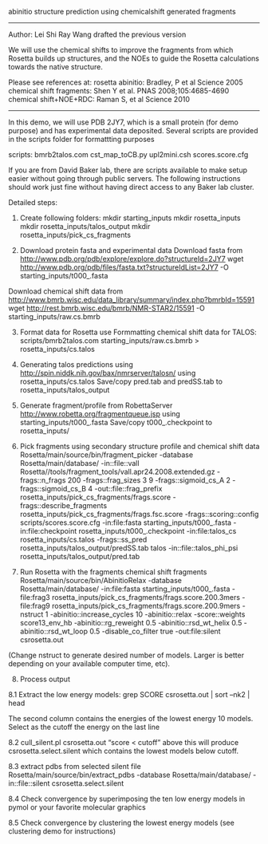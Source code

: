 abinitio structure prediction using chemicalshift generated fragments
**************************************************************************************************************
Author: Lei Shi
Ray Wang drafted the previous version

We will use the chemical shifts to improve the fragments from which Rosetta builds up structures, and the NOEs to guide the Rosetta calculations towards the native structure. 

Please see references at:
rosetta abinitio: Bradley, P et al Science 2005
chemical shift fragments: Shen Y et al. PNAS 2008;105:4685-4690
chemical shift+NOE+RDC: Raman S, et al Science 2010
**************************************************************************************************************

In this demo, we will use PDB 2JY7, which is a small protein (for demo purpose) and has experimental data deposited. Several scripts are provided in the scripts folder for formattting purposes

scripts:
	bmrb2talos.com
	cst_map_toCB.py
	upl2mini.csh
	scores.score.cfg

If you are from David Baker lab, there are scripts available to make setup easier without going through public servers. The following instructions should work just fine without having direct access to any Baker lab cluster.

Detailed steps:
1. Create following folders:
mkdir starting_inputs
mkdir rosetta_inputs
mkdir rosetta_inputs/talos_output
mkdir rosetta_inputs/pick_cs_fragments

2. Download protein fasta and experimental data
Download fasta from http://www.pdb.org/pdb/explore/explore.do?structureId=2JY7
wget http://www.pdb.org/pdb/files/fasta.txt?structureIdList=2JY7 -O starting_inputs/t000_.fasta

Download chemical shift data from http://www.bmrb.wisc.edu/data_library/summary/index.php?bmrbId=15591
wget http://rest.bmrb.wisc.edu/bmrb/NMR-STAR2/15591 -O starting_inputs/raw.cs.bmrb

3. Format data for Rosetta use
Formmatting chemical shift data for TALOS:
scripts/bmrb2talos.com starting_inputs/raw.cs.bmrb > rosetta_inputs/cs.talos

4. Generating talos predictions using http://spin.niddk.nih.gov/bax/nmrserver/talosn/ using rosetta_inputs/cs.talos
Save/copy pred.tab and predSS.tab to rosetta_inputs/talos_output

5. Generate fragment/profile from RobettaServer http://www.robetta.org/fragmentqueue.jsp using starting_inputs/t000_.fasta
Save/copy t000_.checkpoint to rosetta_inputs/

6. Pick fragments using secondary structure profile and chemical shift data
Rosetta/main/source/bin/fragment_picker -database Rosetta/main/database/ -in::file::vall Rosetta//tools/fragment_tools/vall.apr24.2008.extended.gz -frags::n_frags 200 -frags::frag_sizes 3 9 -frags::sigmoid_cs_A 2 -frags::sigmoid_cs_B 4 -out::file::frag_prefix rosetta_inputs/pick_cs_fragments/frags.score -frags::describe_fragments rosetta_inputs/pick_cs_fragments/frags.fsc.score -frags::scoring::config scripts/scores.score.cfg -in:file:fasta starting_inputs/t000_.fasta -in:file:checkpoint rosetta_inputs/t000_.checkpoint -in:file:talos_cs rosetta_inputs/cs.talos -frags::ss_pred rosetta_inputs/talos_output/predSS.tab talos -in::file::talos_phi_psi rosetta_inputs/talos_output/pred.tab

7. Run Rosetta with the fragments chemical shift fragments
Rosetta/main/source/bin/AbinitioRelax -database Rosetta/main/database/ -in:file:fasta starting_inputs/t000_.fasta -file:frag3 rosetta_inputs/pick_cs_fragments/frags.score.200.3mers -file:frag9 rosetta_inputs/pick_cs_fragments/frags.score.200.9mers -nstruct 1 -abinitio::increase_cycles 10 -abinitio::relax -score::weights score13_env_hb -abinitio::rg_reweight 0.5 -abinitio::rsd_wt_helix 0.5 -abinitio::rsd_wt_loop 0.5 -disable_co_filter true -out:file:silent csrosetta.out

(Change nstruct to generate desired number of models. Larger is better depending on your available computer time, etc).

8. Process output

8.1 Extract the low energy models:
grep SCORE csrosetta.out | sort –nk2 | head

The second column contains the energies of the lowest energy 10 models.
Select as the cutoff the energy on the last line

8.2
cull_silent.pl csrosetta.out “score < cutoff”
above this will produce csrosetta.select.silent which contains the lowest models below cutoff.
  
8.3 extract pdbs from selected silent file
Rosetta/main/source/bin/extract_pdbs -database Rosetta/main/database/ -in::file::silent csrosetta.select.silent

8.4 Check convergence by superimposing the ten low energy models in pymol or your favorite molecular graphics

8.5 Check convergence by clustering the lowest energy models (see clustering demo for instructions)
